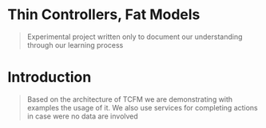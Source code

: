 # Thin Controllers, Fat Models
> Experimental project written only to document
> our understanding through our learning process

# Introduction
> Based on the architecture of TCFM we are demonstrating with examples
> the usage of it.
> We also use services for completing actions in case were no data are involved



